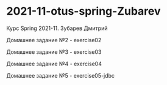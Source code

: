 # 2021-11-otus-spring-Zubarev
Курс Spring 2021-11. Зубарев Дмитрий

Домашнее задание №2 - exercise02

Домашнее задание №3 - exercise03

Домашнее задание №4 - exercise04

Домашнее задание №5 - exercise05-jdbc
